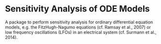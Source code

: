 Sensitivity Analysis of ODE Models
==============

A package to perform sensitivity analysis for ordinary differential equation 
models, e.g. the FitzHugh-Nagumo equations (cf. Ramsay et al., 2007) or low 
frequency oscillations (LFOs) in an electrical system (cf. Surmann et al., 
2014).